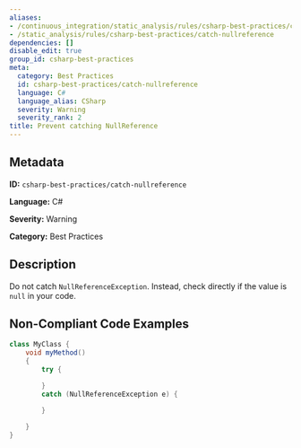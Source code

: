 ```yaml
---
aliases:
- /continuous_integration/static_analysis/rules/csharp-best-practices/catch-nullreference
- /static_analysis/rules/csharp-best-practices/catch-nullreference
dependencies: []
disable_edit: true
group_id: csharp-best-practices
meta:
  category: Best Practices
  id: csharp-best-practices/catch-nullreference
  language: C#
  language_alias: CSharp
  severity: Warning
  severity_rank: 2
title: Prevent catching NullReference
---
```

<!--  SOURCED FROM https://github.com/DataDog/datadog-static-analyzer-rule-docs -->


## Metadata
**ID:** `csharp-best-practices/catch-nullreference`

**Language:** C#

**Severity:** Warning

**Category:** Best Practices

## Description
Do not catch `NullReferenceException`. Instead, check directly if the value is `null` in your code.

## Non-Compliant Code Examples
```csharp
class MyClass {
    void myMethod()
    {
        try {

        }
        catch (NullReferenceException e) {

        }
        
    }
}

```

